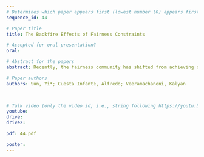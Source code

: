 ```yaml
---
# Determines which paper appears first (lowest number (0) appears first)
sequence_id: 44

# Paper title
title: The Backfire Effects of Fairness Constraints

# Accepted for oral presentation?
oral: 

# Abstract for the papers
abstract: Recently, the fairness community has shifted from achieving one-shot fair decisions to striving for long-term fairness. In this work, we propose a metric to measure the long-term impact of a policy on the target variable distributions. We theoretically characterize the conditions under which threshold policies could lead to a backfire on population groups. We conduct experiments with a set of well-used fairness constraints on both synthetic and real-world datasets.

# Paper authors
authors: Sun, Yi*; Cuesta Infante, Alfredo; Veeramachaneni, Kalyan

 

# Talk video (only the video id; i.e., string following https://youtu.be/)
youtube: 
drive:
drive2:

pdf: 44.pdf

poster:  
---
```

